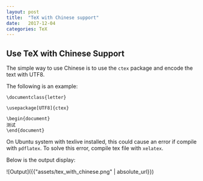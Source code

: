 ```yaml
---
layout: post
title:  "TeX with Chinese support"
date:   2017-12-04
categories: TeX
---
```


Use TeX with Chinese Support
-----------------------------

The simple way to use Chinese is to use the `ctex` package and encode the text with UTF8.

The following is an example:


```
\documentclass{letter}

\usepackage[UTF8]{ctex}

\begin{document}
测试
\end{document}
```

On Ubuntu system with texlive installed, this could cause an error if compile with `pdflatex`. To solve this error, compile tex file with `xelatex`.

Below is the output display:

![Output]({{"assets/tex_with_chinese.png" | absolute_url}})
